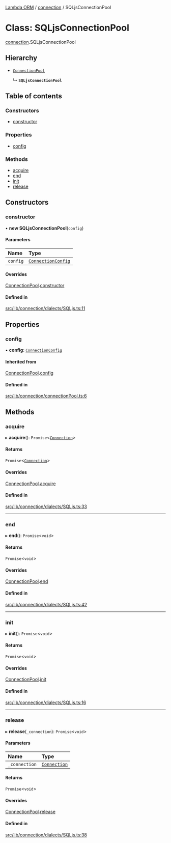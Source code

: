 [Lambda ORM](../README.md) / [connection](../modules/connection.md) / SQLjsConnectionPool

# Class: SQLjsConnectionPool

[connection](../modules/connection.md).SQLjsConnectionPool

## Hierarchy

- [`ConnectionPool`](connection.ConnectionPool.md)

  ↳ **`SQLjsConnectionPool`**

## Table of contents

### Constructors

- [constructor](connection.SQLjsConnectionPool.md#constructor)

### Properties

- [config](connection.SQLjsConnectionPool.md#config)

### Methods

- [acquire](connection.SQLjsConnectionPool.md#acquire)
- [end](connection.SQLjsConnectionPool.md#end)
- [init](connection.SQLjsConnectionPool.md#init)
- [release](connection.SQLjsConnectionPool.md#release)

## Constructors

### constructor

• **new SQLjsConnectionPool**(`config`)

#### Parameters

| Name | Type |
| :------ | :------ |
| `config` | [`ConnectionConfig`](../interfaces/connection.ConnectionConfig.md) |

#### Overrides

[ConnectionPool](connection.ConnectionPool.md).[constructor](connection.ConnectionPool.md#constructor)

#### Defined in

[src/lib/connection/dialects/SQLjs.ts:11](https://github.com/FlavioLionelRita/lambdaorm/blob/0fd718a/src/lib/connection/dialects/SQLjs.ts#L11)

## Properties

### config

• **config**: [`ConnectionConfig`](../interfaces/connection.ConnectionConfig.md)

#### Inherited from

[ConnectionPool](connection.ConnectionPool.md).[config](connection.ConnectionPool.md#config)

#### Defined in

[src/lib/connection/connectionPool.ts:6](https://github.com/FlavioLionelRita/lambdaorm/blob/0fd718a/src/lib/connection/connectionPool.ts#L6)

## Methods

### acquire

▸ **acquire**(): `Promise`<[`Connection`](connection.Connection.md)\>

#### Returns

`Promise`<[`Connection`](connection.Connection.md)\>

#### Overrides

[ConnectionPool](connection.ConnectionPool.md).[acquire](connection.ConnectionPool.md#acquire)

#### Defined in

[src/lib/connection/dialects/SQLjs.ts:33](https://github.com/FlavioLionelRita/lambdaorm/blob/0fd718a/src/lib/connection/dialects/SQLjs.ts#L33)

___

### end

▸ **end**(): `Promise`<`void`\>

#### Returns

`Promise`<`void`\>

#### Overrides

[ConnectionPool](connection.ConnectionPool.md).[end](connection.ConnectionPool.md#end)

#### Defined in

[src/lib/connection/dialects/SQLjs.ts:42](https://github.com/FlavioLionelRita/lambdaorm/blob/0fd718a/src/lib/connection/dialects/SQLjs.ts#L42)

___

### init

▸ **init**(): `Promise`<`void`\>

#### Returns

`Promise`<`void`\>

#### Overrides

[ConnectionPool](connection.ConnectionPool.md).[init](connection.ConnectionPool.md#init)

#### Defined in

[src/lib/connection/dialects/SQLjs.ts:16](https://github.com/FlavioLionelRita/lambdaorm/blob/0fd718a/src/lib/connection/dialects/SQLjs.ts#L16)

___

### release

▸ **release**(`_connection`): `Promise`<`void`\>

#### Parameters

| Name | Type |
| :------ | :------ |
| `_connection` | [`Connection`](connection.Connection.md) |

#### Returns

`Promise`<`void`\>

#### Overrides

[ConnectionPool](connection.ConnectionPool.md).[release](connection.ConnectionPool.md#release)

#### Defined in

[src/lib/connection/dialects/SQLjs.ts:38](https://github.com/FlavioLionelRita/lambdaorm/blob/0fd718a/src/lib/connection/dialects/SQLjs.ts#L38)
